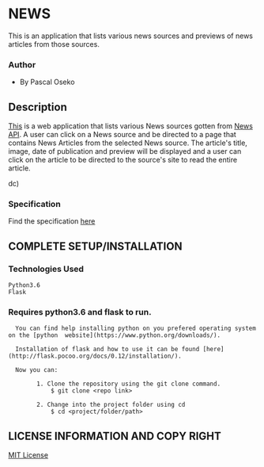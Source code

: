 # NEWS
This is an application that lists various news sources and previews of news articles from those sources.
### Author
  - By  Pascal Oseko
## Description
[This](https://newslist21.herokuapp.com/) is a web application that lists various News sources gotten from [News API](https://newsapi.org). A user can click on a News source and be directed to a page that contains News Articles from the selected News source. The article's title, image, date of publication and preview will be displayed and a user can click on the article to be directed to the source's site to read the entire article.

dc)

### Specification
 Find the specification [here](specs.md)

## COMPLETE SETUP/INSTALLATION
  ### Technologies Used
    Python3.6
    Flask
  ### Requires python3.6 and flask to run.
      You can find help installing python on you prefered operating system on the [python  website](https://www.python.org/downloads/).

      Installation of flask and how to use it can be found [here](http://flask.pocoo.org/docs/0.12/installation/).

      Now you can:

        	1. Clone the repository using the git clone command.
        		$ git clone <repo link>

        	2. Change into the project folder using cd
        		$ cd <project/folder/path>


## LICENSE INFORMATION AND COPY RIGHT
  [MIT License](license)
